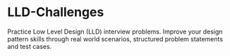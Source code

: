 # LLD-Challenges
Practice Low Level Design (LLD) interview problems. Improve your design pattern skills through real world scenarios, structured problem statements and test cases.
